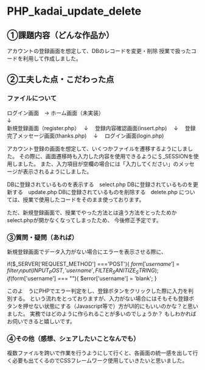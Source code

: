 # PHP_kadai_update_delete

## ①課題内容（どんな作品か）
アカウントの登録画面を想定して、DBのレコードを変更・削除 授業で扱ったコードを利用して作成しました。

## ②工夫した点・こだわった点
### ファイルについて

ログイン画面　→ ホーム画面（未実装）　
<br>
↓　
<br>
新規登録画面（register.php）　
↓　
登録内容確認画面(insert.php)　
↓　
登録完了メッセージ画面(thanks.php)　
↓　
ログイン画面(login.php)　

アカウント登録の画面を想定して、いくつかファイルを遷移するようにしました。
その際に、画面遷移時も入力した内容を使用できるように＄_SESSIONを使用しました。
また、入力項目が空欄の場合には「入力してください」のメッセージが表示されるようにしました。

DBに登録されているものを表示する　select.php
DBに登録されているものを更新する　update.php
DBに登録されているものを削除する　delete.php
については、授業で使用したコードをそのまま使っております。

ただ、新規登録画面で、授業でやった方法とは違う方法をとったためかselect.phpが開かなくなってしまったため、
今後修正予定です。

### ③質問・疑問（あれば）
新規登録画面でデータ入力がない場合にエラーを表示させる際に、

if($_SERVER['REQUEST_METHOD'] ==='POST'){
    $form['username']=filter_input(INPUT_POST, 'username', FILTER_SANITIZE_STRING);
    if($form['username'] === ""){
        $error['username'] = 'blank';
    }
    
このよ　うにPHPでエラー判定をし、登録ボタンをクリックした際に入力を判別する。
という流れをとっておりますが、入力がない場合にはそもそも登録ボタンを押せない状態にする（Javascript等で）方がUI的にもいいのかな？と思いました。
実務ではどのように作られることが多いのでしょうか？
もしわかればお伺いできると嬉しいです。

### ④その他（感想、シェアしたいことなんでも）
複数ファイルを跨いで作業を行うようにして行くと、各画面の統一感を出して行く必要も出てくるのでCSSフレームワーク使用していきたいと思いました。
